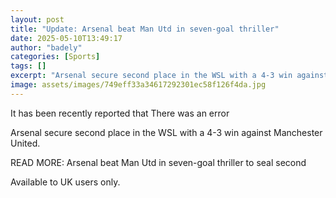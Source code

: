 ```yaml
---
layout: post
title: "Update: Arsenal beat Man Utd in seven-goal thriller"
date: 2025-05-10T13:49:17
author: "badely"
categories: [Sports]
tags: []
excerpt: "Arsenal secure second place in the WSL with a 4-3 win against Manchester United."
image: assets/images/749eff33a34617292301ec58f126f4da.jpg
---
```


It has been recently reported that There was an error

Arsenal secure second place in the WSL with a 4-3 win against Manchester United.

READ MORE: Arsenal beat Man Utd in seven-goal thriller to seal second

Available to UK users only.

